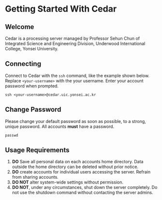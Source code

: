 # Getting Started With Cedar

## Welcome
Cedar is a processing server managed by Professor Sehun Chun of Integrated Science and Engineering Division, Underwood International College, Yonsei University.

## Connecting
Connect to Cedar with the `ssh` command, like the example shown below. Replace `<your-username>` with the your username. Enter your account password when prompted.
```shellscript
ssh <your-username>@cedar.uic.yonsei.ac.kr
```

## Change Password
Please change your default password as soon as possible, to a strong, unique password. All accounts **must** have a password.
```shellscript
passwd
```

## Usage Requirements
1. **DO** Save all personal data on each accounts home directory. Data outside the home directory can be deleted without prior notice.
1. **DO** create accounts for individual users accessing the server. Refrain from sharing accounts.
1. **DO NOT** alter system-wide settings without permission.
1. **DO NOT**, under any circumstances, shut down the server completely. Do not use the shutdown command without contacting the server admins.